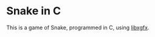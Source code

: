 # Snake in C
This is a game of Snake, programmed in C, using [libxgfx](https://github.com/thecoder08/xgfx).